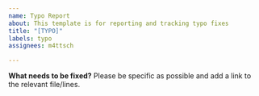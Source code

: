 ```yaml
---
name: Typo Report
about: This template is for reporting and tracking typo fixes
title: "[TYPO]"
labels: typo
assignees: m4ttsch

---
```


**What needs to be fixed?**
Please be specific as possible and add a link to the relevant file/lines.
